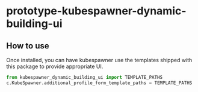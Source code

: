 # prototype-kubespawner-dynamic-building-ui

## How to use

Once installed, you can have kubespawner use the templates shipped
with this package to provide appropriate UI.

```python
from kubespawner_dynamic_building_ui import TEMPLATE_PATHS
c.KubeSpawner.additional_profile_form_template_paths = TEMPLATE_PATHS
```
